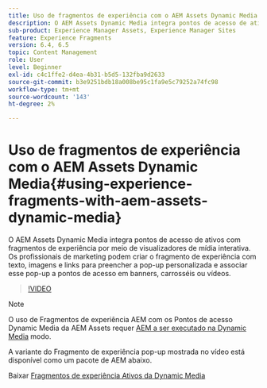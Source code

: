 ```yaml
---
title: Uso de fragmentos de experiência com o AEM Assets Dynamic Media
description: O AEM Assets Dynamic Media integra pontos de acesso de ativos com fragmentos de experiência por meio de visualizadores de mídia interativa. Os profissionais de marketing podem criar o fragmento de experiência com texto, imagens e links para preencher a pop-up personalizada e associar esse pop-up a pontos de acesso em banners, carrosséis ou vídeos.
sub-product: Experience Manager Assets, Experience Manager Sites
feature: Experience Fragments
version: 6.4, 6.5
topic: Content Management
role: User
level: Beginner
exl-id: c4c1ffe2-d4ea-4b31-b5d5-132fba9d2633
source-git-commit: b3e9251bdb18a008be95c1fa9e5c79252a74fc98
workflow-type: tm+mt
source-wordcount: '143'
ht-degree: 2%

---
```


# Uso de fragmentos de experiência com o AEM Assets Dynamic Media{#using-experience-fragments-with-aem-assets-dynamic-media}

O AEM Assets Dynamic Media integra pontos de acesso de ativos com fragmentos de experiência por meio de visualizadores de mídia interativa. Os profissionais de marketing podem criar o fragmento de experiência com texto, imagens e links para preencher a pop-up personalizada e associar esse pop-up a pontos de acesso em banners, carrosséis ou vídeos.

>[!VIDEO](https://video.tv.adobe.com/v/22115?quality=12&learn=on)

>[!NOTE]
>
>O uso de Fragmentos de experiência AEM com os Pontos de acesso Dynamic Media da AEM Assets requer [AEM a ser executado na Dynamic Media](https://experienceleague.adobe.com/docs/) modo.

A variante do Fragmento de experiência pop-up mostrada no vídeo está disponível como um pacote de AEM abaixo.

Baixar [Fragmentos de experiência Ativos da Dynamic Media](assets/experience-fragmentsdynamic-mediaassets-100.zip)

